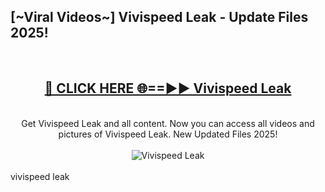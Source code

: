 <h2>[~Viral Videos~] Vivispeed Leak - Update Files 2025!</h2>
<br>
<div align="center">
<h2><a href="https://betterlinks.top/A2PfLJ" rel="nofollow">🔴 CLICK HERE 🌐==►► Vivispeed Leak</a></h2>
<br>
Get Vivispeed Leak and all content. Now you can access all videos and pictures of Vivispeed Leak. New Updated Files 2025!
<br>
<br>
<a href="https://betterlinks.top/A2PfLJ" rel="nofollow" data-target="animated-image.originalLink"><img src="https://i.ibb.co.com/WyWwxjT/player-gif2.gif" alt="Vivispeed Leak" style="max-width: 100%; display: inline-block;" data-target="animated-image.originalImage"></a>
</div>
<br>
vivispeed leak